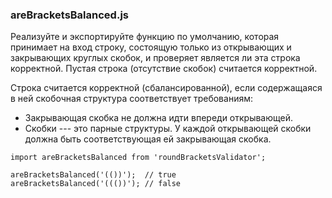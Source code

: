 ### areBracketsBalanced.js

Реализуйте и экспортируйте функцию по умолчанию, которая принимает на вход строку, состоящую только из открывающих и закрывающих круглых скобок, и проверяет является ли эта строка корректной. Пустая строка (отсутствие скобок) считается корректной.

Строка считается корректной (сбалансированной), если содержащаяся в ней скобочная структура соответствует требованиям:

-   Закрывающая скобка не должна идти впереди открывающей.
-   Скобки --- это парные структуры. У каждой открывающей скобки должна быть соответствующая ей закрывающая скобка.

```
import areBracketsBalanced from 'roundBracketsValidator';

areBracketsBalanced('(())');  // true
areBracketsBalanced('((())'); // false
```